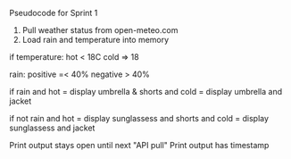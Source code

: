 Pseudocode for Sprint 1

1) Pull weather status from open-meteo.com
2) Load rain and temperature into memory

if
temperature:
hot < 18C
cold => 18

rain:
positive =< 40%
negative > 40%

if rain
    and hot = display umbrella & shorts
    and cold = display umbrella and jacket

if not rain
    and hot = display sunglassess and shorts
    and cold = display sunglassess and jacket

Print output stays open until next "API pull"
Print output has timestamp 